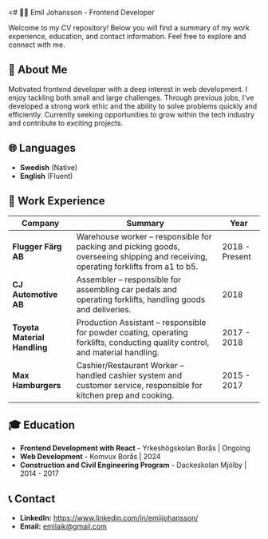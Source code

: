 <# 👨‍💻 Emil Johansson - Frontend Developer

Welcome to my CV repository! Below you will find a summary of my work experience, education, and contact information. Feel free to explore and connect with me.

## 📇 About Me

Motivated frontend developer with a deep interest in web development. I enjoy tackling both small and large challenges. Through previous jobs, I've developed a strong work ethic and the ability to solve problems quickly and efficiently. Currently seeking opportunities to grow within the tech industry and contribute to exciting projects.

## 🌐 Languages

- **Swedish** (Native)
- **English** (Fluent)

## 💼 Work Experience

| Company                 | Summary                                                                                                                                     | Year         |
|-------------------------|---------------------------------------------------------------------------------------------------------------------------------------------|--------------|
| **Flugger Färg AB**      | Warehouse worker – responsible for packing and picking goods, overseeing shipping and receiving, operating forklifts from a1 to b5.          | 2018 - Present |
| **CJ Automotive AB**     | Assembler – responsible for assembling car pedals and operating forklifts, handling goods and deliveries.                                   | 2018         |
| **Toyota Material Handling** | Production Assistant – responsible for powder coating, operating forklifts, conducting quality control, and material handling.              | 2017 - 2018  |
| **Max Hamburgers**       | Cashier/Restaurant Worker – handled cashier system and customer service, responsible for kitchen prep and cooking.                          | 2015 - 2017  |

## 🎓 Education

- **Frontend Development with React** - Yrkeshögskolan Borås | Ongoing
- **Web Development** - Komvux Borås | 2024
- **Construction and Civil Engineering Program** - Dackeskolan Mjölby | 2014 - 2017

## 📞 Contact

- **LinkedIn:** https://www.linkedin.com/in/emiijohansson/
- **Email:** emilaik@gmail.com

